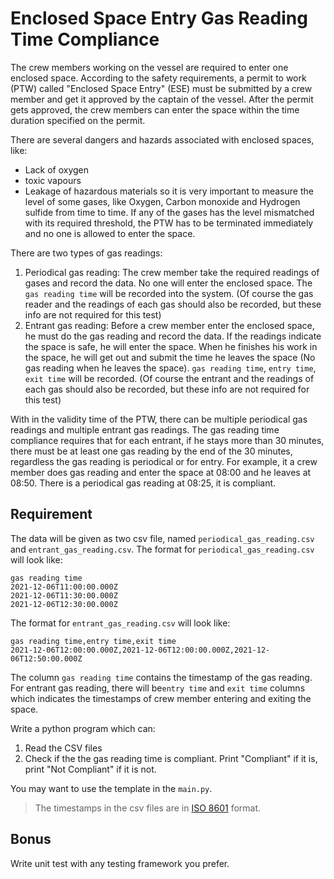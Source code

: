 # Enclosed Space Entry Gas Reading Time Compliance

The crew members working on the vessel are required to enter one enclosed space. According to the safety requirements, a permit to work (PTW) called "Enclosed Space Entry" (ESE) must be submitted by a crew member and get it approved by the captain of the vessel. After the permit gets approved, the crew members can enter the space within the time duration specified on the permit. 

There are several dangers and hazards associated with enclosed spaces, like:
- Lack of oxygen
- toxic vapours
- Leakage of hazardous materials
so it is very important to measure the level of some gases, like Oxygen, Carbon monoxide and Hydrogen sulfide from time to time. If any of the gases has the level mismatched with its required threshold, the PTW has to be terminated immediately and no one is allowed to enter the space.

There are two types of gas readings:
1. Periodical gas reading: The crew member take the required readings of gases and record the data. No one will enter the enclosed space. The `gas reading time` will be recorded into the system. (Of course the gas reader and the readings of each gas should also be recorded, but these info are not required for this test)
2. Entrant gas reading: Before a crew member enter the enclosed space, he must do the gas reading and record the data. If the readings indicate the space is safe, he will enter the space. When he finishes his work in the space, he will get out and submit the time he leaves the space (No gas reading when he leaves the space). `gas reading time`, `entry time`, `exit time` will be recorded. (Of course the entrant and the readings of each gas should also be recorded, but these info are not required for this test)

With in the validity time of the PTW, there can be multiple periodical gas readings and multiple entrant gas readings. The gas reading time compliance requires that for each entrant, if he stays more than 30 minutes, there must be at least one gas reading by the end of the 30 minutes, regardless the gas reading is periodical or for entry. For example, it a crew member does gas reading and enter the space at 08:00 and he leaves at 08:50. There is a periodical gas reading at 08:25, it is compliant.

## Requirement

The data will be given as two csv file, named `periodical_gas_reading.csv` and `entrant_gas_reading.csv`. The format for  `periodical_gas_reading.csv` will look like:
```
gas reading time
2021-12-06T11:00:00.000Z
2021-12-06T11:30:00.000Z
2021-12-06T12:30:00.000Z
```

The format for  `entrant_gas_reading.csv` will look like:
```
gas reading time,entry time,exit time
2021-12-06T12:00:00.000Z,2021-12-06T12:00:00.000Z,2021-12-06T12:50:00.000Z
```

The column `gas reading time` contains the timestamp of the gas reading. For entrant gas reading, there will be`entry time` and `exit time` columns which indicates the timestamps of crew member entering and exiting the space.

Write a python program which can:
1. Read the CSV files
2. Check if the the gas reading time is compliant. Print "Compliant" if it is, print "Not Compliant" if it is not.

You may want to use the template in the `main.py`.

> The timestamps in the csv files are in [ISO 8601](https://en.wikipedia.org/wiki/ISO_8601) format.

## Bonus 

Write unit test with any testing framework you prefer.